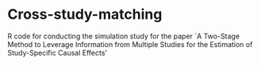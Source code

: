 # Cross-study-matching

R code for conducting the simulation study for the paper `A Two-Stage Method to Leverage Information from Multiple Studies for the Estimation of Study-Specific Causal Effects'
